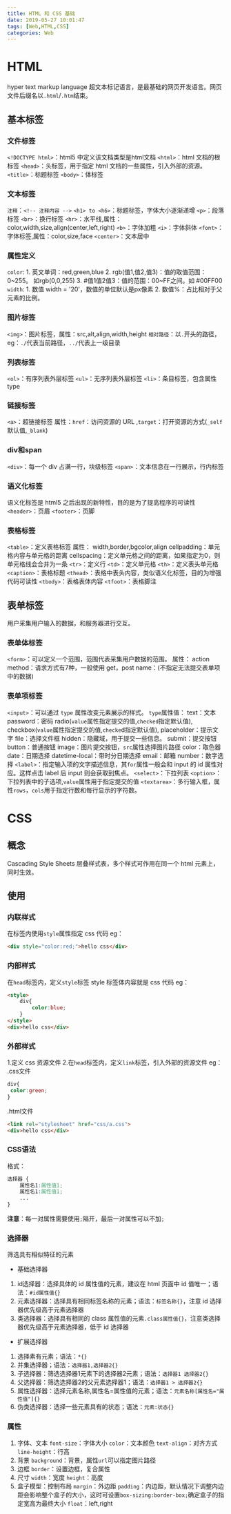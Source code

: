```yaml
---
title: HTML 和 CSS 基础
date: 2019-05-27 10:01:47
tags: [Web,HTML,CSS]
categories: Web
---
```


# HTML
hyper text markup language 超文本标记语言，是最基础的网页开发语言。网页文件后缀名以`.html`/`.htm`结束。
## 基本标签
### 文件标签
`<!DOCTYPE html>`：html5 中定义该文档类型是html文档
`<html>`：html 文档的根标签
`<head>`：头标签，用于指定 html 文档的一些属性，引入外部的资源。
`<title>`：标题标签
`<body>`：体标签

### 文本标签
`注释`：`<!-- 注释内容 -->`
`<h1> to <h6>`：标题标签，字体大小逐渐递增
`<p>`：段落标签
`<br>`：换行标签
`<hr>`：水平线,属性：color,width,size,align(center,left,right)
`<b>`：字体加粗
`<i>`：字体斜体
`<font>`：字体标签,属性：color,size,face
`<center>`：文本居中

### 属性定义
`color`:
    1. 英文单词：red,green,blue
    2. rgb(值1,值2,值3)：值的取值范围：0~255。 如rgb(0,0,255)
    3. #值1值2值3：值的范围：00~FF之间。如 #00FF00
`width`:
    1. 数值 width = '20'，数值的单位默认是px像素
    2. 数值%：占比相对于父元素的比例。

### 图片标签
`<img>`：图片标签，属性：src,alt,align,width,height
`相对路径`：以`.`开头的路径，eg：`./`代表当前路径，`../`代表上一级目录

### 列表标签
`<ol>`：有序列表外层标签
`<ul>`：无序列表外层标签
`<li>`：条目标签，包含属性 type

### 链接标签
`<a>`：超链接标签
属性：`href`：访问资源的 URL ,`target`：打开资源的方式(`_self`默认值,`_blank`)

### div和span
`<div>`：每一个 div 占满一行，块级标签
`<span>`：文本信息在一行展示，行内标签

### 语义化标签
语义化标签是 html5 之后出现的新特性，目的是为了提高程序的可读性
`<header>`：页眉
`<footer>`：页脚

### 表格标签
`<table>`：定义表格标签
属性：
width,border,bgcolor,align
cellpadding：单元格内容与单元格的距离
cellspacing：定义单元格之间的距离，如果指定为0，则单元格线会合并为一条
`<tr>`：定义行
`<td>`：定义单元格
`<th>`：定义表头单元格
`<caption>`：表格标题
`<thead>`：表格中表头内容，类似语义化标签，目的为增强代码可读性
`<tbody>`：表格表体内容
`<tfoot>`：表格脚注

## 表单标签
用户采集用户输入的数据，和服务器进行交互。

### 表单体标签
`<form>`：可以定义一个范围，范围代表采集用户数据的范围。
属性：
     action
     method：请求方式有7种，一般使用 get，post
     name：(不指定无法提交表单项中的数据)
### 表单项标签
`<input>`：可以通过 `type` 属性改变元素展示的样式。
`type`属性值：
    text：文本
    password：密码
    radio(`value`属性指定提交的值,`checked`指定默认值),
    checkbox(`value`属性指定提交的值,`checke`d指定默认值),
    placeholder：提示文字
    file：选择文件框
    hidden：隐藏域，用于提交一些信息。
    submit：提交按钮
    button：普通按钮
    image：图片提交按钮，`src`属性选择图片路径
    color：取色器
    date：日期选择
    datetime-local：带时分日期选择
    email：邮箱
    number：数字选择
`<label>`：指定输入项的文字描述信息，其`for`属性一般会和 input 的 id 属性对应。这样点击 label 后 input 则会获取到焦点。
`<select>`：下拉列表
`<option>`：下拉列表中的子选项,`value`属性用于指定提交的值
`<textarea>`：多行输入框，属性`rows`，`cols`用于指定行数和每行显示的字符数。

# CSS
## 概念
Cascading Style Sheets 层叠样式表，多个样式可作用在同一个 html 元素上，同时生效。
## 使用
### 内联样式
在标签内使用`style`属性指定 css 代码
eg：
```html
<div style="color:red;">hello css</div>
```
### 内部样式
在`head`标签内，定义`style`标签 style 标签体内容就是 css 代码
eg：
```html
<style>
    div{
        color:blue;
    }
</style>
<div>hello css</div>
```
### 外部样式
1.定义 css 资源文件
2.在`head`标签内，定义`link`标签，引入外部的资源文件
eg：
.css文件
```css
div{
 color:green;
}
```
.html文件
```html
<link rel="stylesheet" href="css/a.css">
<div>hello css</div>
```
### CSS语法
格式：
```css
选择器 {
    属性名1:属性值1;
    属性名1:属性值1;
    ...
}
```
**注意**：每一对属性需要使用`;`隔开，最后一对属性可以不加`;`

### 选择器
筛选具有相似特征的元素
- 基础选择器
1. id选择器：选择具体的 id 属性值的元素，建议在 html 页面中 id 值唯一；语法：`#id属性值{}`
2. 元素选择器：选择具有相同标签名称的元素；语法：`标签名称{}`，注意 id 选择器优先级高于元素选择器
3. 类选择器：选择具有相同的 class 属性值的元素`.class属性值{}`，注意类选择器优先级高于元素选择器，低于 id 选择器

- 扩展选择器
1. 选择素有元素；语法：`*{}`
2. 并集选择器；语法：`选择器1,选择器2{}`
3. 子选择器：筛选选择器1元素下的选择器2元素；语法：`选择器1 选择器2{}`
4. 父选择器：筛选选择器2的父元素选择器1；语法：`选择器1 > 选择器2{}`
5. 属性选择器：选择元素名称,属性名=属性值的元素；语法：`元素名称[属性名="属性值"]{}`
6. 伪类选择器：选择一些元素具有的状态；语法：`元素:状态{}`

### 属性
1. 字体、文本
`font-size`：字体大小
`color`：文本颜色
`text-align`：对齐方式
`line-height`：行高
2. 背景
`background`：背景，属性`url`可以指定图片路径
3. 边框
`border`：设置边框，复合属性
4. 尺寸
`width`：宽度
`height`：高度
5. 盒子模型：控制布局
`margin`：外边距
`padding`：内边距，默认情况下调整内边距会影响整个盒子的大小，这时可设置`box-sizing:border-box;`确定盒子的指定宽高为最终大小
`float`：left,right